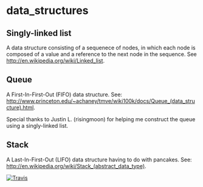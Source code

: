 data_structures
==============
Singly-linked list
--------------
A data structure consisting of a sequenece of nodes, in which each node is composed of a value and a reference to the next node in the sequence. See http://en.wikipedia.org/wiki/Linked_list.

Queue
--------------
A First-In-First-Out (FIFO) data structure. See: http://www.princeton.edu/~achaney/tmve/wiki100k/docs/Queue_(data_structure).html.

Special thanks to Justin L. (risingmoon) for helping me construct the queue using a singly-linked list. 

Stack
--------------
A Last-In-First-Out (LIFO) data structure having to do with pancakes. See: http://en.wikipedia.org/wiki/Stack_(abstract_data_type).

[![Travis](https://api.travis-ci.org/tsnaomi/data_structures)](https://api.travis-ci.org/tsnaomi/data_structures)
